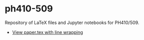 # ph410-509
Repository of LaTeX files and Jupyter notebooks for PH410/509.

- [View paper.tex with line wrapping](./Week_2_Set_Theory.tex?plain=1)
